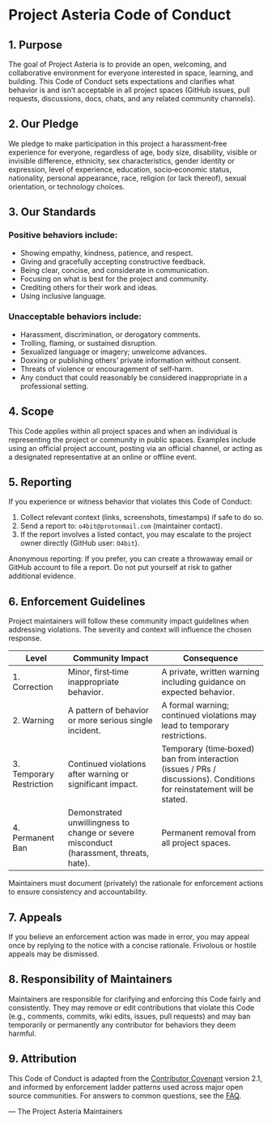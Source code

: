 # Project Asteria Code of Conduct

## 1. Purpose
The goal of Project Asteria is to provide an open, welcoming, and collaborative environment for everyone interested in space, learning, and building. This Code of Conduct sets expectations and clarifies what behavior is and isn’t acceptable in all project spaces (GitHub issues, pull requests, discussions, docs, chats, and any related community channels).

## 2. Our Pledge
We pledge to make participation in this project a harassment‑free experience for everyone, regardless of age, body size, disability, visible or invisible difference, ethnicity, sex characteristics, gender identity or expression, level of experience, education, socio‑economic status, nationality, personal appearance, race, religion (or lack thereof), sexual orientation, or technology choices.

## 3. Our Standards
### Positive behaviors include:
- Showing empathy, kindness, patience, and respect.
- Giving and gracefully accepting constructive feedback.
- Being clear, concise, and considerate in communication.
- Focusing on what is best for the project and community.
- Crediting others for their work and ideas.
- Using inclusive language.

### Unacceptable behaviors include:
- Harassment, discrimination, or derogatory comments.
- Trolling, flaming, or sustained disruption.
- Sexualized language or imagery; unwelcome advances.
- Doxxing or publishing others’ private information without consent.
- Threats of violence or encouragement of self‑harm.
- Any conduct that could reasonably be considered inappropriate in a professional setting.

## 4. Scope
This Code applies within all project spaces and when an individual is representing the project or community in public spaces. Examples include using an official project account, posting via an official channel, or acting as a designated representative at an online or offline event.

## 5. Reporting
If you experience or witness behavior that violates this Code of Conduct:
1. Collect relevant context (links, screenshots, timestamps) if safe to do so.
2. Send a report to: `o4bit@protonmail.com` (maintainer contact).
3. If the report involves a listed contact, you may escalate to the project owner directly (GitHub user: `O4bit`).

Anonymous reporting: If you prefer, you can create a throwaway email or GitHub account to file a report. Do not put yourself at risk to gather additional evidence.

## 6. Enforcement Guidelines
Project maintainers will follow these community impact guidelines when addressing violations. The severity and context will influence the chosen response.

| Level | Community Impact | Consequence |
| ----- | ---------------- | ----------- |
| 1. Correction | Minor, first‑time inappropriate behavior. | A private, written warning including guidance on expected behavior. |
| 2. Warning | A pattern of behavior or more serious single incident. | A formal warning; continued violations may lead to temporary restrictions. |
| 3. Temporary Restriction | Continued violations after warning or significant impact. | Temporary (time‑boxed) ban from interaction (issues / PRs / discussions). Conditions for reinstatement will be stated. |
| 4. Permanent Ban | Demonstrated unwillingness to change or severe misconduct (harassment, threats, hate). | Permanent removal from all project spaces. |

Maintainers must document (privately) the rationale for enforcement actions to ensure consistency and accountability.

## 7. Appeals
If you believe an enforcement action was made in error, you may appeal once by replying to the notice with a concise rationale. Frivolous or hostile appeals may be dismissed.

## 8. Responsibility of Maintainers
Maintainers are responsible for clarifying and enforcing this Code fairly and consistently. They may remove or edit contributions that violate this Code (e.g., comments, commits, wiki edits, issues, pull requests) and may ban temporarily or permanently any contributor for behaviors they deem harmful.

## 9. Attribution
This Code of Conduct is adapted from the [Contributor Covenant](https://www.contributor-covenant.org) version 2.1, and informed by enforcement ladder patterns used across major open source communities. For answers to common questions, see the [FAQ](https://www.contributor-covenant.org/faq).

— The Project Asteria Maintainers
